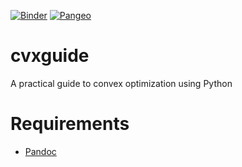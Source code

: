 [![Binder](https://mybinder.org/badge_logo.svg)](https://mybinder.org/v2/gh/bsamadi/cvxguide/master?filepath=cvxguide.ipynb)
[![Pangeo](https://binder.pangeo.io/badge.svg)](https://binder.pangeo.io/v2/gh/bsamadi/cvxguide/master?filepath=cvxguide.ipynb)

cvxguide
========

A practical guide to convex optimization using Python

# Requirements

* [Pandoc](https://pandoc.org/MANUAL.html)
